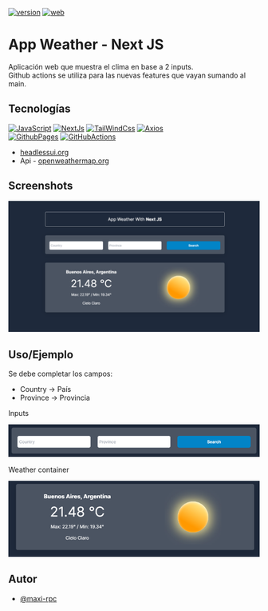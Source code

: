 [![version](https://img.shields.io/badge/version-1.1.0-blue)]()
[![web](https://img.shields.io/badge/live-web-blue)](https://maxi-rpc.github.io/app_weather/)

# App Weather - Next JS

Aplicación web que muestra el clima en base a 2 inputs.
<br>
Github actions se utiliza para las nuevas features que vayan sumando al main.

## Tecnologías

[![JavaScript](https://img.shields.io/badge/JavaScript-F7DF1E?style=for-the-badge&logo=javascript&logoColor=white&labelColor=101010)]()
[![NextJs](https://img.shields.io/badge/NextJs-000000?style=for-the-badge&logo=nextdotjs&logoColor=white&labelColor=101010)]()
[![TailWindCss](https://img.shields.io/badge/TailWindCss-06B6D4?style=for-the-badge&logo=tailwindcss&logoColor=white&labelColor=101010)]()
[![Axios](https://img.shields.io/badge/Axios-5A29E4?style=for-the-badge&logo=axios&logoColor=white&labelColor=101010)]()
</br>
[![GithubPages](https://img.shields.io/badge/GithubPages-222222?style=for-the-badge&logo=githubpages&logoColor=white&labelColor=101010)]()
[![GitHubActions](https://img.shields.io/badge/GitHubActions-222222?style=for-the-badge&logo=githubactions&logoColor=white&labelColor=101010)]()

- [headlessui.org](https://headlessui.com/)
- Api - [openweathermap.org](https://openweathermap.org/api/one-call-3)

## Screenshots

![App Screenshot](https://raw.githubusercontent.com/Maxi-rpc/app_weather/main/public/images/app_weather_main.png)

## Uso/Ejemplo

Se debe completar los campos:

- Country -> País
- Province -> Provincia

Inputs

![App Screenshot](https://raw.githubusercontent.com/Maxi-rpc/app_weather/main/public/images/app_weather_inputs.png)

Weather container

![App Screenshot](https://raw.githubusercontent.com/Maxi-rpc/app_weather/main/public/images/app_weather_weather.png)

## Autor

- [@maxi-rpc](https://github.com/Maxi-rpc)
